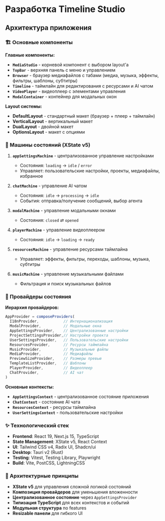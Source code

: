 # Разработка Timeline Studio

## Архитектура приложения

### 🏗️ Основные компоненты

**Главные компоненты:**
- **`MediaStudio`** - корневой компонент с выбором layout'а
- **`TopBar`** - верхняя панель с меню и управлением
- **`Browser`** - браузер медиафайлов с табами (медиа, музыка, эффекты, фильтры, шаблоны, субтитры)
- **`Timeline`** - таймлайн для редактирования с ресурсами и AI чатом
- **`VideoPlayer`** - видеоплеер с элементами управления
- **`ModalContainer`** - контейнер для модальных окон

**Layout системы:**
- **DefaultLayout** - стандартный макет (браузер + плеер + таймлайн)
- **VerticalLayout** - вертикальный макет
- **DualLayout** - двойной макет
- **OptionsLayout** - макет с опциями

### 🎯 Машины состояний (XState v5)

1. **`appSettingsMachine`** - централизованное управление настройками
   - Состояния: `loading` → `idle` / `error`
   - Управляет: пользовательские настройки, проекты, медиафайлы, избранное

2. **`chatMachine`** - управление AI чатом
   - Состояния: `idle` → `processing` → `idle`
   - События: отправка/получение сообщений, выбор агента

3. **`modalMachine`** - управление модальными окнами
   - Состояния: `closed` ⇄ `opened`

4. **`playerMachine`** - управление видеоплеером
   - Состояния: `idle` → `loading` → `ready`

5. **`resourcesMachine`** - управление ресурсами таймлайна
   - Управляет: эффекты, фильтры, переходы, шаблоны, музыка, субтитры

6. **`musicMachine`** - управление музыкальными файлами
   - Фильтрация и поиск музыкальных файлов

### 🔄 Провайдеры состояния

**Иерархия провайдеров:**
```typescript
AppProvider = composeProviders(
  I18nProvider,           // Интернационализация
  ModalProvider,          // Модальные окна
  AppSettingsProvider,    // Централизованные настройки
  ProjectSettingsProvider,// Настройки проекта
  UserSettingsProvider,   // Пользовательские настройки
  ResourcesProvider,      // Ресурсы таймлайна
  MusicProvider,          // Музыкальные файлы
  MediaProvider,          // Медиафайлы
  PreviewSizeProvider,    // Размеры превью
  TemplateListProvider,   // Шаблоны
  PlayerProvider,         // Видеоплеер
  ChatProvider,           // AI чат
)
```

**Основные контексты:**
- **`AppSettingsContext`** - централизованное состояние приложения
- **`ChatContext`** - состояние AI чата
- **`ResourcesContext`** - ресурсы таймлайна
- **`UserSettingsContext`** - пользовательские настройки

### ✨ Технологический стек

- **Frontend**: React 19, Next.js 15, TypeScript
- **State Management**: XState v5, React Context
- **UI**: Tailwind CSS v4, Radix UI, Shadcn/ui
- **Desktop**: Tauri v2 (Rust)
- **Testing**: Vitest, Testing Library, Playwright
- **Build**: Vite, PostCSS, LightningCSS

### 🔧 Архитектурные принципы

- **XState v5** для управления сложной логикой состояний
- **Композиция провайдеров** для уменьшения вложенности
- **Централизованное состояние** через `AppSettingsProvider`
- **Типизация TypeScript** для всех контекстов и событий
- **Модульная структура** по features
- **Resizable панели** для гибкого UI

